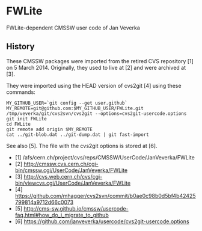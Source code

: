 # FWLite
FWLite-dependent CMSSW user code of Jan Veverka

## History
These CMSSW packages were imported from the retired CVS
repository [1] on 5 March 2014.  Originally, they used to live at [2]
and were archived at [3].

They were imported using the HEAD version of cvs2git [4] using these commands:

    MY_GITHUB_USER=`git config --get user.github`
    MY_REMOTE=git@github.com:$MY_GITHUB_USER/FWLite.git
    /tmp/veverka/git/cvs2svn/cvs2git --options=cvs2git-usercode.options
    git init FWLite
    cd FWLite
    git remote add origin $MY_REMOTE
    cat ../git-blob.dat ../git-dump.dat | git fast-import

See also [5].  The file with the cvs2git options is stored at [6].

- [1] /afs/cern.ch/project/cvs/reps/CMSSW/UserCode/JanVeverka/FWLite
- [2] http://cmssw.cvs.cern.ch/cgi-bin/cmssw.cgi/UserCode/JanVeverka/FWLite
- [3] http://cvs.web.cern.ch/cvs/cgi-bin/viewcvs.cgi/UserCode/JanVeverka/FWLite
- [4] https://github.com/mhagger/cvs2svn/commit/b0ae0c98b0d5bf4b42425799814a9712d66c0073
- [5] http://cms-sw.github.io/cmssw/usercode-faq.html#how_do_i_migrate_to_github
- [6] https://github.com/janveverka/usercode/cvs2git-usercode.options
